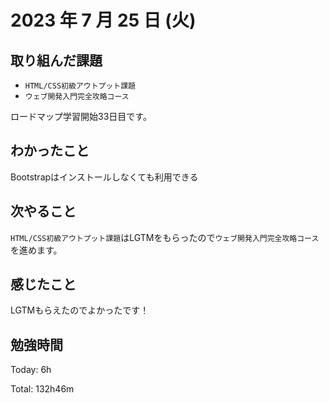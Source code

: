 # 2023 年 7 月 25 日 (火)

## 取り組んだ課題

- `HTML/CSS初級アウトプット課題`
- `ウェブ開発入門完全攻略コース`

ロードマップ学習開始33日目です。

## わかったこと

Bootstrapはインストールしなくても利用できる

## 次やること

`HTML/CSS初級アウトプット課題`はLGTMをもらったので`ウェブ開発入門完全攻略コース`を進めます。

## 感じたこと

LGTMもらえたのでよかったです！

## 勉強時間

Today: 6h

Total: 132h46m
